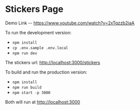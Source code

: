 # Stickers Page

Demo Link -- https://www.youtube.com/watch?v=2xTqzzb2iaA

To run the development version:

- `npm install`
- `cp .env.sample .env.local`
- `npm run dev`

The stickers url: <http://localhost:3000/stickers>

To build and run the production version:

- `npm install`
- `npm run build`
- `npm start -p 3000`

Both will run at <http://localhost:3000>


